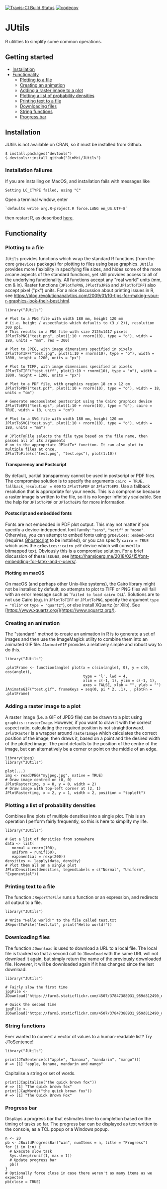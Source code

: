[![Travis-CI Build Status](https://travis-ci.com/JimMcL/JUtils.svg?branch=master)](https://travis-ci.com/JimMcL/JUtils)
[![codecov](https://codecov.io/gh/JimMcL/JUtils/branch/master/graph/badge.svg)](https://codecov.io/gh/JimMcL/JUtils)

# JUtils

R utilities to simplify some common operations.

## Getting started

* [Installation](#installation)
* [Functionality](#functionality)
  * [Plotting to a file](#plotting-to-a-file)
  * [Creating an animation](#creating-an-animation)
  * [Adding a raster image to a plot](#adding-a-raster-image-to-a-plot)
  * [Plotting a list of probability densities](#plotting-a-list-of-probability-densities)
  * [Printing text to a file](#printing-text-to-a-file)
  * [Downloading files](#downloading-files)
  * [String functions](#string-functions)
  * [Progress bar](#progress-bar)

## Installation
JUtils is not available on CRAN, so it must be installed from Github.

    $ install.packages("devtools")
    $ devtools::install_github("JimMcL/JUtils")

### Installation failures

If you are installing on MacOS, and installation fails with messages like
    
    Setting LC_CTYPE failed, using "C"
    
Open a terminal window, enter

    `defaults write org.R-project.R force.LANG en_US.UTF-8` 
    
then restart R, as described [here](https://cran.r-project.org/bin/macosx/RMacOSX-FAQ.html#Internationalization-of-the-R_002eapp).

## Functionality

### Plotting to a file

`JUtils` provides functions which wrap the standard R functions (from the core `grDevices` package) for plotting to files using base graphics. `JUtils`  provides more flexibility in specifying file sizes, and hides some of the more arcane aspects of the standard functions, yet still provides access to all of the underlying functionality. All functions accept any "real world" units (mm, cm & in). Raster functions (`JPlotToPNG`, `JPlotToJPEG` and `JPlotToTIFF`) also accept pixel ("px") units. For a nice discussion about printing issues in R, see https://blog.revolutionanalytics.com/2009/01/10-tips-for-making-your-r-graphics-look-their-best.html.


    library("JUtils")

    # Plot to a PNG file with width 180 mm, height 120 mm 
    # (i.e. height / aspectRatio which defaults to (3 / 2)), resolution 300 ppi.
    # This results in a PNG file with size 2125x1417 pixels
    JPlotToPNG("test.png", plot(1:10 + rnorm(10), type = "o"), width = 180, units = "mm", res = 300)
    
    # Plot to JPEG, with image dimensions specified in pixels
    JPlotToTIFF("test.jpg", plot(1:10 + rnorm(10), type = "o"), width = 1800, height = 1200, units = "px") 
    
    # Plot to TIFF, with image dimensions specified in pixels
    JPlotToTIFF("test.tiff", plot(1:10 + rnorm(10), type = "o"), width = 1800, height = 1200, units = "px") 
    
    # Plot to a PDF file, with graphics region 18 cm x 12 cm
    JPlotToPDF("test.pdf", plot(1:10 + rnorm(10), type = "o"), width = 18, units = "cm")
    
    # Generate encapsulated postscript using the Cairo graphics device
    JPlotToEPS("test.eps", plot(1:10 + rnorm(10), type = "o"), cairo = TRUE, width = 18, units = "cm")

    # Plot to a SVG file with width 180 mm, height 120 mm 
    JPlotToSVG("test.svg", plot(1:10 + rnorm(10), type = "o"), width = 180, units = "mm")

    # JPlotToFile selects the file type based on the file name, then passes all of its arguments 
    # on to the appropriate JPlotTo* function. It can also plot to multiple files at once.
    JPlotToFile(c("test.png", "test.eps"), plot(1:10))

#### Transparency and Postscript

By default, partial transparency cannot be used in postscript or PDF files. The compromise solution is to specify the arguments `cairo = TRUE, fallback_resolution = 600` to `JPlotToPDF` or `JPlotToEPS`. Use a fallback resolution that is appropriate for your needs. This is a compromise because a raster image is written to the file, so it is no longer infinitely scaleable. See the help for `JPlotToPDF` or `JPlotToEPS` for more information.

#### Postscript and embedded fonts

Fonts are not embedded in PDF plot output. This may not matter if you specify a device-independent font family: `"sans"`, `"serif"` or `"mono"`. Otherwise, you can attempt to embed fonts using `grDevices::embedFonts` (requires [Ghostscript](https://www.ghostscript.com/) to be installed), or you can specify `cairo = TRUE` which uses the `grDevices::cairo_pdf` device which will convert to bitmapped text. Obviously this is a compromise solution. For a brief discussion of these issues, see https://hansjoerg.me/2018/02/15/font-embedding-for-latex-and-r-users/.

#### Plotting on macOS

On macOS (and perhaps other Unix-like systems), the Cairo library might not be installed by default, so attempts to plot to TIFF or PNG files will fail with an error message such as '`failed to load cairo DLL`'. Solutions are to not use Cairo (e.g. in `JPlotToTIFF` or `JPlotToPNG`, specify the argument `type = "Xlib"` or `type = "quartz"`), or else install XQuartz (or Xlib). See [https://www.xquartz.org/](https://www.xquartz.org/).

### Creating an animation

The "standard" method to create an animation in R is to generate a set of images and then use the 
ImageMagick utility to combine them into an animated GIF file. `JAnimateGIF` provides a relatively simple and 
robust way to do this.

    library("JUtils")

    .plotFrame <- function(angle) plot(x = c(sin(angle), 0), y = c(0, cos(angle)), 
                                       type = 'l', lwd = 4, 
                                       xlim = c(-1, 1), ylim = c(-1, 1), 
                                       axes = FALSE, xlab = "", ylab = "")
    JAnimateGIF("test.gif", frameKeys = seq(0, pi * 2, .1), , plotFn = .plotFrame)


### Adding a raster image to a plot

A raster image (i.e. a GIF of JPEG file) can be drawn to a plot using `graphics::rasterImage`. However, if you want to draw it with the correct aspect ratio, calculating the required position is not straightforward. `JPlotRaster` is a wrapper around `rasterImage` which calculates the correct position of the image, then draws it, based on a point and the desired width of the plotted image. The point defaults to the position of the centre of the image, but can alternatively be a corner or point on the middle of an edge.

    library(jpeg)
    library("JUtils")
    
    plot(...)
    img <- readJPEG("myjpeg.jpg", native = TRUE)
    # Draw image centred on (0, 0)
    JPlotRaster(img, x = 0, y = 0, width = 2)
    # Draw image with top-left corner at (2, 1)
    JPlotRaster(img, x = 2, y = 1, width = 2, position = "topleft")
    
### Plotting a list of probability densities

Combines line plots of multiple densities into a single plot. This is an operation I perform fairly frequently, so this is here to simplify my life.

    library("JUtils")
    
    # Get a list of densities from somewhere
    data <- list(
       normal = rnorm(100),
       uniform = runif(50),
       exponential = rexp(200))
    densities <- lapply(data, density)
    # Plot them all on a single plot
    JPlotDensities(densities, legendLabels = c("Normal", "Uniform", "Exponential"))

### Printing text to a file

The function `JReportToFile` runs a function or an expression, and redirects all output to a file.

    library("JUtils")

    # Write "Hello world!" to the file called test.txt
    JReportToFile("test.txt", print("Hello world!"))

### Downloading files

The function `JDownload` is used to download a URL to a local file. The local file is tracked so that a second call to `JDownload` with the same URL will not download it again, but simply return the name of the previously downloaded file. However, it will be downloaded again if it has changed since the last download.

    library("JUtils")

    # Fairly slow the first time
    jpgFile <- JDownload("https://farm5.staticflickr.com/4507/37847388931_959d812490_o_d.jpg")

    # Quick the second time
    jpgFile <- JDownload("https://farm5.staticflickr.com/4507/37847388931_959d812490_o_d.jpg")


### String functions

Ever wanted to convert a vector of values to a human-readable list? Try JToSentence!

    library("JUtils")

    print(JToSentence(c("apple", "banana", "mandarin", "mango")))
    # => [1] "apple, banana, mandarin and mango"
    
Capitalise a string or set of words.

    print(JCapitalise("the quick brown fox"))
    # => [1] "The quick brown fox"
    print(JCapWords("the quick brown fox"))
    # => [1] "The Quick Brown Fox"


### Progress bar

Displays a progress bar that estimates time to completion based on the timing of tasks so far. The progress bar can be displayed as text written to the console, as a TCL popup or a Windows popup.

    n <- 20
    pb <- JBuildProgressBar("win", numItems = n, title = "Progress")
    for (i in 1:n) {
      # Execute slow task
      Sys.sleep(runif(1, max = 1))
      # Update progress bar
      pb()
    }
    # Optionally force close in case there weren't as many items as we expected
    pb(close = TRUE)
